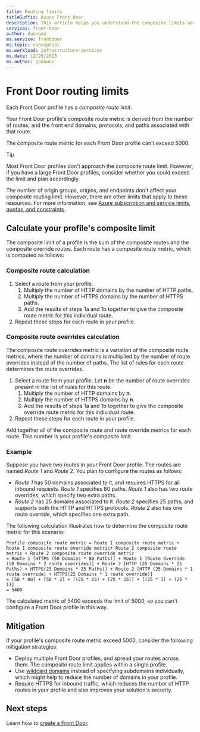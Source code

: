 ```yaml
---
title: Routing limits
titleSuffix: Azure Front Door
description: This article helps you understand the composite limits around routing for Azure Front Door.
services: front-door
author: duongau
ms.service: frontdoor
ms.topic: conceptual
ms.workload: infrastructure-services
ms.date: 12/20/2023
ms.author: jodowns
---
```


# Front Door routing limits

Each Front Door profile has a *composite route limit*.

Your Front Door profile's composite route metric is derived from the number of routes, and the front end domains, protocols, and paths associated with that route.

The composite route metric for each Front Door profile can't exceed 5000.

> [!TIP]
> Most Front Door profiles don't approach the composite route limit. However, if you have a large Front Door profiles, consider whether you could exceed the limit and plan accordingly.

The number of origin groups, origins, and endpoints don't affect your composite routing limit. However, there are other limits that apply to these resources. For more information, see [Azure subscription and service limits, quotas, and constraints](../azure-resource-manager/management/azure-subscription-service-limits.md#azure-front-door-standard-and-premium-service-limits).

## Calculate your profile's composite limit

The composite limit of a profile is the sum of the composite routes and the composite override routes. Each route has a composite route metric, which is computed as follows:
 
### Composite route calculation

1. Select a route from your profile.
   1. Multiply the number of HTTP domains by the number of HTTP paths.
   1. Multiply the number of HTTPS domains by the number of HTTPS paths.
   1. Add the results of steps 1a and 1b together to give the composite route metric for this individual route.
1. Repeat these steps for each route in your profile.

### Composite route overrides calculation

The composite route overrides metric is a variation of the composite route metrics, where the number of domains is multiplied by the number of route overrides instead of the number of paths. The list of rules for each route determines the route overrides.

1. Select a route from your profile. Let **n** be the number of route overrides present in the list of rules for this route.
    1. Multiply the number of HTTP domains by **n**.
    1. Multiply the number of HTTPS domains by **n**.
    1. Add the results of steps 1a and 1b together to give the composite override route metric for this individual route.
1. Repeat these steps for each route in your profile.

Add together all of the composite route and route override metrics for each route. This number is your profile's composite limit.

### Example

Suppose you have two routes in your Front Door profile. The routes are named *Route 1* and *Route 2*. You plan to configure the routes as follows:
* *Route 1* has 50 domains associated to it, and requires HTTPS for all inbound requests. *Route 1* specifies 80 paths. *Route 1* also has two route overrides, which specify two extra paths.
* *Route 2* has 25 domains associated to it. *Route 2* specifies 25 paths, and supports both the HTTP and HTTPS protocols. *Route 2* also has one route override, which specifies one extra path.

The following calculation illustrates how to determine the composite route metric for this scenario:

```
Profile composite route metric = Route 1 composite route metric + Route 1 composite route override metric+ Route 2 composite route metric + Route 2 composite route override metric
= Route 1 [HTTPS (50 Domains * 80 Paths)] + Route 1 [Route Override (50 Domains * 2 route overrides)] + Route 2 [HTTP (25 Domains * 25 Paths) + HTTPS(25 Domains * 25 Paths)] + Route 2 [HTTP (25 Domains * 1 route override) + HTTPS(25 Domains * 1 route override)] 
= [50 * 80] + [50 * 2] + [(25 * 25) + (25 * 25)] + [(25 * 1) + (25 * 1)]
= 5400
```

The calculated metric of 5400 exceeds the limit of 5000, so you can't configure a Front Door profile in this way.

## Mitigation

If your profile's composite route metric exceed 5000, consider the following mitigation strategies:

- Deploy multiple Front Door profiles, and spread your routes across them. The composite route limit applies within a single profile.
- Use [wildcard domains](front-door-wildcard-domain.md) instead of specifying subdomains individually, which might help to reduce the number of domains in your profile.
- Require HTTPS for inbound traffic, which reduces the number of HTTP routes in your profile and also improves your solution's security.

## Next steps

Learn how to [create a Front Door](quickstart-create-front-door.md).
